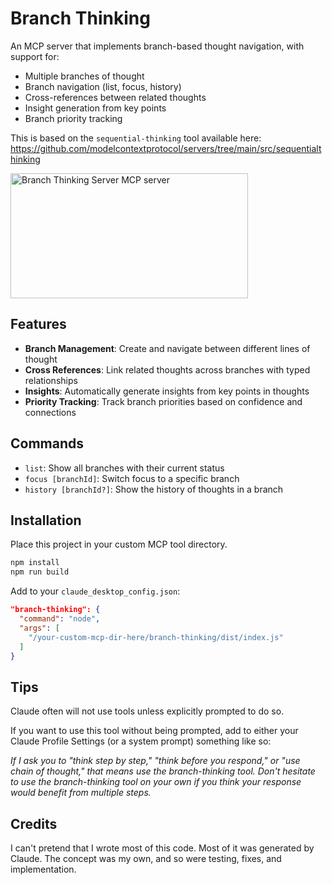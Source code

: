 # Branch Thinking

An MCP server that implements branch-based thought navigation, with support for:
- Multiple branches of thought
- Branch navigation (list, focus, history)
- Cross-references between related thoughts
- Insight generation from key points
- Branch priority tracking

This is based on the `sequential-thinking` tool available here:
https://github.com/modelcontextprotocol/servers/tree/main/src/sequentialthinking

<a href="https://glama.ai/mcp/servers/x9ovk2l35q"><img width="380" height="200" src="https://glama.ai/mcp/servers/x9ovk2l35q/badge" alt="Branch Thinking Server MCP server" /></a>

## Features

- **Branch Management**: Create and navigate between different lines of thought
- **Cross References**: Link related thoughts across branches with typed relationships
- **Insights**: Automatically generate insights from key points in thoughts
- **Priority Tracking**: Track branch priorities based on confidence and connections

## Commands

- `list`: Show all branches with their current status
- `focus [branchId]`: Switch focus to a specific branch
- `history [branchId?]`: Show the history of thoughts in a branch

## Installation
Place this project in your custom MCP tool directory.

```bash
npm install
npm run build 
```

Add to your `claude_desktop_config.json`:
```json
"branch-thinking": {
  "command": "node",
  "args": [
    "/your-custom-mcp-dir-here/branch-thinking/dist/index.js"
  ]
}
```

## Tips
Claude often will not use tools unless explicitly prompted to do so.

If you want to use this tool without being prompted, add to either your Claude Profile Settings (or a system prompt) something like so:


_If I ask you to "think step by step," "think before you respond," or "use chain of thought," that means use the branch-thinking tool. Don't hesitate to use the branch-thinking tool on your own if you think your response would benefit from multiple steps._

## Credits
I can't pretend that I wrote most of this code. Most of it was generated by Claude. The concept was my own, and so were testing, fixes, and implementation. 
